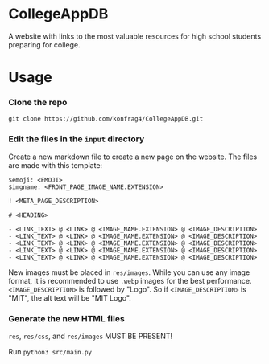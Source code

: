 # CollegeAppDB
A website with links to the most valuable resources for high school students preparing for college.

# Usage
### Clone the repo
`git clone https://github.com/konfrag4/CollegeAppDB.git`

### Edit the files in the `input` directory
Create a new markdown file to create a new page on the website.
The files are made with this template:

```
$emoji: <EMOJI>
$imgname: <FRONT_PAGE_IMAGE_NAME.EXTENSION>

! <META_PAGE_DESCRIPTION>

# <HEADING>

- <LINK_TEXT> @ <LINK> @ <IMAGE_NAME.EXTENSION> @ <IMAGE_DESCRIPTION>
- <LINK_TEXT> @ <LINK> @ <IMAGE_NAME.EXTENSION> @ <IMAGE_DESCRIPTION>
- <LINK_TEXT> @ <LINK> @ <IMAGE_NAME.EXTENSION> @ <IMAGE_DESCRIPTION>
- <LINK_TEXT> @ <LINK> @ <IMAGE_NAME.EXTENSION> @ <IMAGE_DESCRIPTION>
- <LINK_TEXT> @ <LINK> @ <IMAGE_NAME.EXTENSION> @ <IMAGE_DESCRIPTION>
```
New images must be placed in `res/images`.
While you can use any image format, it is recommended to use `.webp` images for the best performance.
`<IMAGE_DESCRIPTION>` is followed by "Logo". So if `<IMAGE_DESCRIPTION>` is "MIT", the alt text will be "MIT Logo".

### Generate the new HTML files
`res`, `res/css`, and `res/images` MUST BE PRESENT!

Run `python3 src/main.py`
